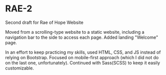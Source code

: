 # RAE-2
 Second draft for Rae of Hope Website

Moved from a scrolling-type website to a static website, including a navigation bar to the side to access each page. Added landing "Welcome" page. 

In an effort to keep practicing my skills, used HTML, CSS, and JS instead of relying on Bootstrap. Focused on mobile-first approach (which I did not do on the last one, unfortunately). Continued with Sass(SCSS) to keep it easily customizable. 
